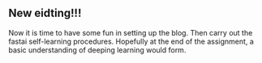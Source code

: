 ## New eidting!!!

Now it is time to have some fun in setting up the blog. Then carry out the fastai self-learning procedures. Hopefully at the end of the assignment, a basic understanding of deeping learning would form.
